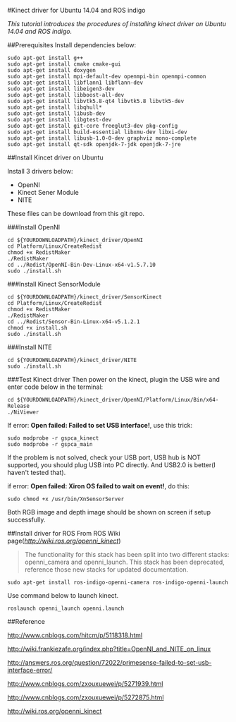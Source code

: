 #Kinect driver for Ubuntu 14.04 and ROS indigo

*This tutorial introduces the procedures of installing kinect driver on Ubuntu 14.04 and ROS indigo.*

##Prerequisites
Install dependencies below:  
```
sudo apt-get install g++  
sudo apt-get install cmake cmake-gui  
sudo apt-get install doxygen  
sudo apt-get install mpi-default-dev openmpi-bin openmpi-common  
sudo apt-get install libflann1 libflann-dev  
sudo apt-get install libeigen3-dev  
sudo apt-get install libboost-all-dev  
sudo apt-get install libvtk5.8-qt4 libvtk5.8 libvtk5-dev  
sudo apt-get install libqhull*  
sudo apt-get install libusb-dev  
sudo apt-get install libgtest-dev  
sudo apt-get install git-core freeglut3-dev pkg-config  
sudo apt-get install build-essential libxmu-dev libxi-dev  
sudo apt-get install libusb-1.0-0-dev graphviz mono-complete  
sudo apt-get install qt-sdk openjdk-7-jdk openjdk-7-jre
```

##Install Kincet driver on Ubuntu

Install 3 drivers  below:  

* OpenNI  
* Kinect Sener Module  
* NITE  

These files can be download from this git repo.  

###Install OpenNI
```
cd ${YOURDOWNLOADPATH}/kinect_driver/OpenNI
cd Platform/Linux/CreateRedist
chmod +x RedistMaker
./RedistMaker
cd ../Redist/OpenNI-Bin-Dev-Linux-x64-v1.5.7.10
sudo ./install.sh
```

###Install Kinect SensorModule
```
cd ${YOURDOWNLOADPATH}/kinect_driver/SensorKinect
cd Platform/Linux/CreateRedist
chmod +x RedistMaker
./RedistMaker
cd ../Redist/Sensor-Bin-Linux-x64-v5.1.2.1
chmod +x install.sh
sudo ./install.sh
```

###Install NITE
```
cd ${YOURDOWNLOADPATH}/kinect_driver/NITE
sudo ./install.sh
```  
###Test Kinect driver
Then power on the kinect, plugin the USB wire and enter code below in the terminal:
```
cd ${YOURDOWNLOADPATH}/kinect_driver/OpenNI/Platform/Linux/Bin/x64-Release
./NiViewer 
```
If error: **Open failed: Failed to set USB interface!**, use this trick: 
```
sudo modprobe -r gspca_kinect 
sudo modprobe -r gspca_main
```
If the problem is not solved, check your USB port, USB hub is NOT supported, you should plug USB into PC directly. And USB2.0 is better(I haven't tested that).

if error: **Open failed: Xiron OS failed to wait on event!**, do this:
```
sudo chmod +x /usr/bin/XnSensorServer
```

Both RGB image and depth image should be shown on screen if setup successfully.

##Install driver for ROS
From ROS Wiki page(*http://wiki.ros.org/openni_kinect*)
>The functionality for this stack has been split into two different stacks: openni_camera and openni_launch. This stack has been deprecated, reference those new stacks for updated documentation. 
```
sudo apt-get install ros-indigo-openni-camera ros-indigo-openni-launch
```
Use command below to launch kinect.
```
roslaunch openni_launch openni.launch
```


##Reference  

http://www.cnblogs.com/hitcm/p/5118318.html

http://wiki.frankiezafe.org/index.php?title=OpenNI_and_NITE_on_linux  

http://answers.ros.org/question/72022/primesense-failed-to-set-usb-interface-error/  

http://www.cnblogs.com/zxouxuewei/p/5271939.html

http://www.cnblogs.com/zxouxuewei/p/5272875.html

http://wiki.ros.org/openni_kinect